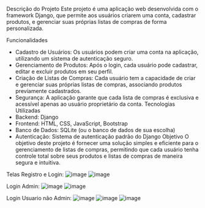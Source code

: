 Descrição do Projeto
Este projeto é uma aplicação web desenvolvida com o framework Django, que permite aos usuários criarem uma conta, cadastrar produtos, e gerenciar suas próprias listas de compras de forma personalizada.

Funcionalidades
- Cadastro de Usuários: Os usuários podem criar uma conta na aplicação, utilizando um sistema de autenticação seguro.
- Gerenciamento de Produtos: Após o login, cada usuário pode cadastrar, editar e excluir produtos em seu perfil.
- Criação de Listas de Compras: Cada usuário tem a capacidade de criar e gerenciar suas próprias listas de compras, associando produtos previamente cadastrados.
- Segurança: A aplicação garante que cada lista de compras é exclusiva e acessível apenas ao usuário proprietário da conta.
Tecnologias Utilizadas
- Backend: Django
- Frontend: HTML, CSS, JavaScript, Bootstrap
- Banco de Dados: SQLite (ou o banco de dados de sua escolha)
- Autenticação: Sistema de autenticação padrão do Django
Objetivo
O objetivo deste projeto é fornecer uma solução simples e eficiente para o gerenciamento de listas de compras, permitindo que cada usuário tenha controle total sobre seus produtos e listas de compras de maneira segura e intuitiva.


Telas Registro e Login:
![image](https://github.com/user-attachments/assets/65b9a0cd-ab2d-44c0-9f91-5b076d585b27)
![image](https://github.com/user-attachments/assets/f07e9e79-990a-4570-9b74-c7c06381fab4)

Login Admin:
![image](https://github.com/user-attachments/assets/d310824f-4890-434d-bde4-c19344a00924)
![image](https://github.com/user-attachments/assets/a4c1d892-4021-4b90-9cfc-03672e7a8dca)

Login Usuario não Admin:
![image](https://github.com/user-attachments/assets/ef14f136-0a96-4c52-a381-9e6799593075)
![image](https://github.com/user-attachments/assets/482786d4-d949-4713-ad09-9e49e3515267)
![image](https://github.com/user-attachments/assets/ca3a5765-1a2e-46d7-ae93-60a31efdcc5d)







